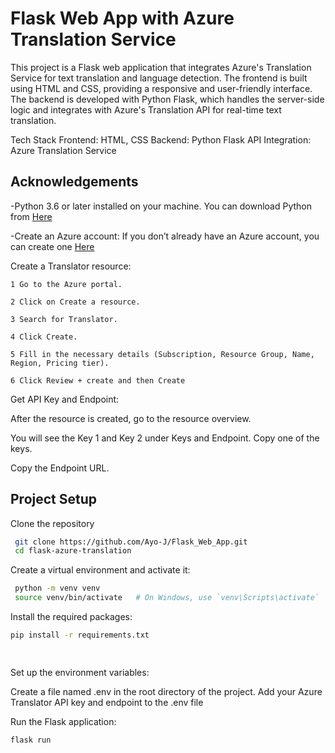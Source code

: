 
# Flask Web App with Azure Translation Service


This project is a Flask web application that integrates Azure's Translation Service for text translation and language detection. The frontend is built using HTML and CSS, providing a responsive and user-friendly interface. The backend is developed with Python Flask, which handles the server-side logic and integrates with Azure's Translation API for real-time text translation.

Tech Stack
Frontend: HTML, CSS
Backend: Python Flask
API Integration: Azure Translation Service


## Acknowledgements

 -Python 3.6 or later installed on your machine. You can download Python from [Here](https://www.python.org/downloads/)

  -Create an Azure account: If you don’t already have an Azure account, you can create one [Here](https://azure.microsoft.com/en-us/free/)

  Create a Translator resource:

    1 Go to the Azure portal.

    2 Click on Create a resource.

    3 Search for Translator.

    4 Click Create.

    5 Fill in the necessary details (Subscription, Resource Group, Name, Region, Pricing tier).

    6 Click Review + create and then Create



Get API Key and Endpoint:

After the resource is created, go to the resource overview.

You will see the Key 1 and Key 2 under Keys and Endpoint. Copy one of the keys.

Copy the Endpoint URL.






   



## Project Setup

Clone the repository

```bash
 git clone https://github.com/Ayo-J/Flask_Web_App.git
 cd flask-azure-translation

```

Create a virtual environment and activate it:
```bash
 python -m venv venv
 source venv/bin/activate   # On Windows, use `venv\Scripts\activate`


  ```

Install the required packages:
  ```bash
pip install -r requirements.txt

     

  ```

Set up the environment variables:

Create a file named .env in the root directory of the project.
Add your Azure Translator API key and endpoint to the .env file


Run the Flask application:



```bash
flask run


  ```



    
